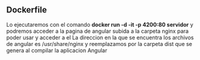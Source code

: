 ## Dockerfile 
Lo ejecutaremos con el comando **docker run -d -it -p 4200:80 servidor** y podremos acceder a la pagina de angular subida a la carpeta nginx para poder usar y acceder a el
La direccion en la que se encuentra los archivos de angular es /usr/share/nginx y reemplazamos por la carpeta dist que se genera al compilar la aplicacion Angular
